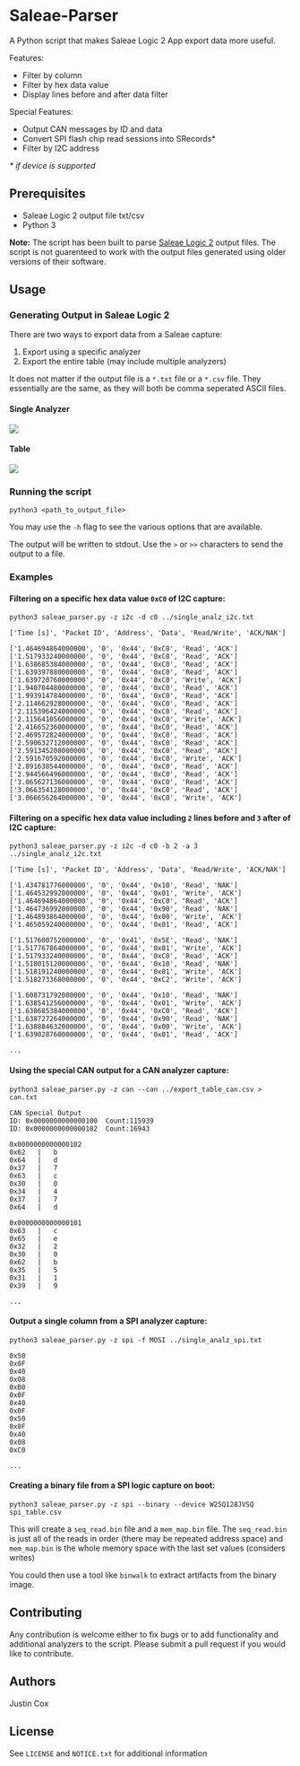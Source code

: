 # Saleae-Parser

A Python script that makes Saleae Logic 2 App export data more useful.

Features:
* Filter by column
* Filter by hex data value
* Display lines before and after data filter

Special Features:
* Output CAN messages by ID and data
* Convert SPI flash chip read sessions into SRecords*
* Filter by I2C address

*\* if device is supported*

## Prerequisites
* Saleae Logic 2 output file txt/csv
* Python 3

**Note:**
The script has been built to parse [Saleae Logic 2](https://www.saleae.com/downloads/) output files. The script is not guarenteed to work with the output files generated using older versions of their software.

## Usage

### Generating Output in Saleae Logic 2

There are two ways to export data from a Saleae capture:
1. Export using a specific analyzer
2. Export the entire table (may include multiple analyzers)

It does not matter if the output file is a `*.txt` file or a `*.csv` file. They essentially are the same, as they will both be comma seperated ASCII files.

#### Single Analyzer

![](doc/images/single_analyzer_export.png)

#### Table

![](doc/images/table_export.png)

### Running the script

`python3 <path_to_output_file>`

You may use the `-h` flag to see the various options that are available.

The output will be written to stdout.  Use the `>` or `>>` characters to send the output to a file.

### Examples

#### Filtering on a specific hex data value `0xC0` of I2C capture:

`python3 saleae_parser.py -z i2c -d c0 ../single_analz_i2c.txt`

```
['Time [s]', 'Packet ID', 'Address', 'Data', 'Read/Write', 'ACK/NAK']

['1.464694864000000', '0', '0x44', '0xC0', 'Read', 'ACK']
['1.517933240000000', '0', '0x44', '0xC0', 'Read', 'ACK']
['1.638685384000000', '0', '0x44', '0xC0', 'Read', 'ACK']
['1.639397880000000', '0', '0x44', '0xC0', 'Read', 'ACK']
['1.639720760000000', '0', '0x44', '0xC0', 'Write', 'ACK']
['1.940704480000000', '0', '0x44', '0xC0', 'Read', 'ACK']
['1.993914784000000', '0', '0x44', '0xC0', 'Read', 'ACK']
['2.114662928000000', '0', '0x44', '0xC0', 'Read', 'ACK']
['2.115396424000000', '0', '0x44', '0xC0', 'Read', 'ACK']
['2.115641056000000', '0', '0x44', '0xC0', 'Write', 'ACK']
['2.416652360000000', '0', '0x44', '0xC0', 'Read', 'ACK']
['2.469572824000000', '0', '0x44', '0xC0', 'Read', 'ACK']
['2.590632712000000', '0', '0x44', '0xC0', 'Read', 'ACK']
['2.591345208000000', '0', '0x44', '0xC0', 'Read', 'ACK']
['2.591670592000000', '0', '0x44', '0xC0', 'Write', 'ACK']
['2.891638544000000', '0', '0x44', '0xC0', 'Read', 'ACK']
['2.944566496000000', '0', '0x44', '0xC0', 'Read', 'ACK']
['3.065627136000000', '0', '0x44', '0xC0', 'Read', 'ACK']
['3.066354128000000', '0', '0x44', '0xC0', 'Read', 'ACK']
['3.066656264000000', '0', '0x44', '0xC0', 'Write', 'ACK']
```

#### Filtering on a specific hex data value including `2` lines before and `3` after of I2C capture:

`python3 saleae_parser.py -z i2c -d c0 -b 2 -a 3 ../single_analz_i2c.txt`

```
['Time [s]', 'Packet ID', 'Address', 'Data', 'Read/Write', 'ACK/NAK']

['1.434781776000000', '0', '0x44', '0x10', 'Read', 'NAK']
['1.464532992000000', '0', '0x44', '0x01', 'Write', 'ACK']
['1.464694864000000', '0', '0x44', '0xC0', 'Read', 'ACK']
['1.464736992000000', '0', '0x44', '0x90', 'Read', 'NAK']
['1.464893864000000', '0', '0x44', '0x00', 'Write', 'ACK']
['1.465059240000000', '0', '0x44', '0x01', 'Read', 'ACK']

['1.517600752000000', '0', '0x41', '0x5E', 'Read', 'NAK']
['1.517767864000000', '0', '0x44', '0x01', 'Write', 'ACK']
['1.517933240000000', '0', '0x44', '0xC0', 'Read', 'ACK']
['1.518015120000000', '0', '0x44', '0x10', 'Read', 'NAK']
['1.518191240000000', '0', '0x44', '0x01', 'Write', 'ACK']
['1.518273368000000', '0', '0x44', '0xC2', 'Write', 'ACK']

['1.608731792000000', '0', '0x44', '0x10', 'Read', 'NAK']
['1.638541256000000', '0', '0x44', '0x01', 'Write', 'ACK']
['1.638685384000000', '0', '0x44', '0xC0', 'Read', 'ACK']
['1.638727264000000', '0', '0x44', '0x90', 'Read', 'NAK']
['1.638884632000000', '0', '0x44', '0x00', 'Write', 'ACK']
['1.639028760000000', '0', '0x44', '0x01', 'Read', 'ACK']

...
```

#### Using the special CAN output for a CAN analyzer capture:

`python3 saleae_parser.py -z can --can ../export_table_can.csv > can.txt`

```
CAN Special Output
ID: 0x0000000000000100  Count:115939
ID: 0x0000000000000102  Count:16943

0x0000000000000102
0x62   |   b
0x64   |   d
0x37   |   7
0x63   |   c
0x30   |   0
0x34   |   4
0x37   |   7
0x64   |   d

0x0000000000000101
0x63   |   c
0x65   |   e
0x32   |   2
0x30   |   0
0x62   |   b
0x35   |   5
0x31   |   1
0x39   |   9

...
```

#### Output a single column from a SPI analyzer capture:

`python3 saleae_parser.py -z spi -f MOSI ../single_analz_spi.txt`

```
0x50
0x0F
0x40
0x08
0xB0
0x0F
0x40
0x0F
0x50
0x0F
0x40
0x08
0xC0

...
```

#### Creating a binary file from a SPI logic capture on boot:

`python3 saleae_parser.py -z spi --binary --device W25Q128JVSQ spi_table.csv`

This will create a `seq_read.bin` file and a `mem_map.bin` file. The `seq_read.bin` is just all of the reads in order (there may be repeated address space) and `mem_map.bin` is the whole memory space with the last set values (considers writes)

You could then use a tool like `binwalk` to extract artifacts from the binary image.

## Contributing

Any contribution is welcome either to fix bugs or to add functionality and additional analyzers to the script.  Please submit a pull request if you would like to contribute.

## Authors
Justin Cox

## License

See `LICENSE` and `NOTICE.txt` for additional information
